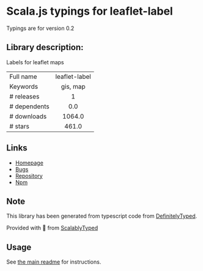 
# Scala.js typings for leaflet-label

Typings are for version 0.2

## Library description:
Labels for leaflet maps

|                    |                 |
| ------------------ | :-------------: |
| Full name          | leaflet-label |
| Keywords           | gis, map |
| # releases         | 1 |
| # dependents       | 0.0 |
| # downloads        | 1064.0 |
| # stars            | 461.0 |

## Links
- [Homepage](https://github.com/Leaflet/Leaflet.label)
- [Bugs](https://github.com/Leaflet/Leaflet.label/issues)
- [Repository](https://github.com/Leaflet/Leaflet.label)
- [Npm](https://www.npmjs.com/package/leaflet-label)
    


## Note
This library has been generated from typescript code from [DefinitelyTyped](https://definitelytyped.org).

Provided with :purple_heart: from [ScalablyTyped](https://github.com/oyvindberg/ScalablyTyped)

## Usage
See [the main readme](../../readme.md) for instructions.


